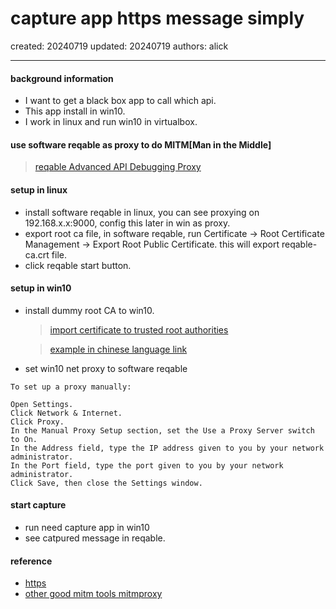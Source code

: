 # capture app https message simply

created: 20240719 updated: 20240719 authors: alick

---

#### background information
- I want to get a black box app to call which api.
- This app install in win10.
- I work in linux and run win10 in virtualbox.

#### use software reqable as proxy to do MITM[Man in the Middle] 
> [reqable Advanced API Debugging Proxy](https://reqable.com/en-US/)


#### setup in linux
- install software reqable in linux, you can see proxying on 192.168.x.x:9000, config this later in win as proxy.
- export root ca file, in software reqable, run Certificate -> Root Certificate Management -> Export Root Public Certificate. this will export reqable-ca.crt file.
- click reqable start button.

#### setup in win10
- install dummy root CA to win10. 
    > [import certificate to trusted root authorities](https://superuser.com/questions/1596453/import-certificate-to-trusted-root-authorities-for-the-current-user-with-comman)

    > [example in chinese language link](https://cnzhx.net/blog/self-signed-certificate-as-trusted-root-ca-in-windows/)
- set win10 net proxy to software reqable

```
To set up a proxy manually:

Open Settings.
Click Network & Internet.
Click Proxy.
In the Manual Proxy Setup section, set the Use a Proxy Server switch to On.
In the Address field, type the IP address given to you by your network administrator.
In the Port field, type the port given to you by your network administrator.
Click Save, then close the Settings window. 
```

#### start capture
- run need capture app in win10
- see catpured message in reqable.


#### reference
- [https](https://en.wikipedia.org/wiki/HTTPS)
- [other good mitm tools mitmproxy](https://github.com/mitmproxy/mitmproxy)

